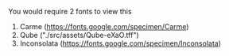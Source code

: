 You would require 2 fonts to view this
1. Carme (https://fonts.google.com/specimen/Carme)
2. Qube ("./src/assets/Qube-eXaO.tff")
3. Inconsolata (https://fonts.google.com/specimen/Inconsolata)